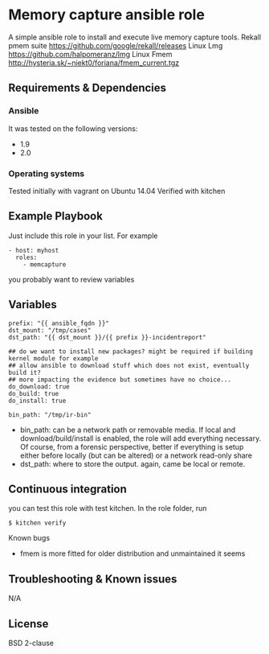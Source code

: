 # Memory capture ansible role

A simple ansible role to install and execute live memory capture tools.
Rekall pmem suite https://github.com/google/rekall/releases
Linux Lmg https://github.com/halpomeranz/lmg
Linux Fmem http://hysteria.sk/~niekt0/foriana/fmem_current.tgz

## Requirements & Dependencies

### Ansible
It was tested on the following versions:
 * 1.9
 * 2.0

### Operating systems

Tested initially with vagrant on Ubuntu 14.04
Verified with kitchen

## Example Playbook

Just include this role in your list.
For example

```
- host: myhost
  roles:
    - memcapture
```

you probably want to review variables


## Variables

```
prefix: "{{ ansible_fqdn }}"
dst_mount: "/tmp/cases"
dst_path: "{{ dst_mount }}/{{ prefix }}-incidentreport"

## do we want to install new packages? might be required if building kernel module for example
## allow ansible to download stuff which does not exist, eventually build it?
## more impacting the evidence but sometimes have no choice...
do_download: true
do_build: true
do_install: true

bin_path: "/tmp/ir-bin"
```

* bin_path: can be a network path or removable media. If local and 
  download/build/install is enabled, the role will add everything necessary.
  Of course, from a forensic perspective, better if everything is setup either
  before locally (but can be altered) or a network read-only share
* dst_path: where to store the output. again, came be local or remote.

## Continuous integration

you can test this role with test kitchen.
In the role folder, run
```
$ kitchen verify
```

Known bugs
* fmem is more fitted for older distribution and unmaintained it seems

## Troubleshooting & Known issues

N/A

## License

BSD 2-clause

